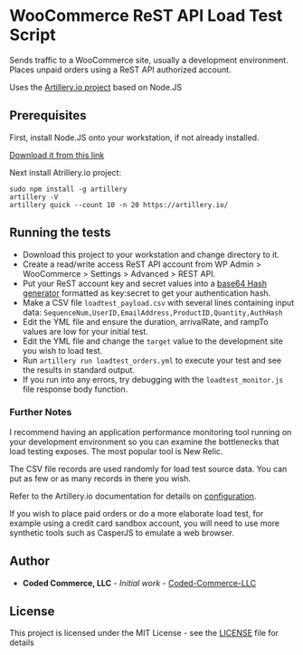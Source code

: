 # WooCommerce ReST API Load Test Script

Sends traffic to a WooCommerce site, usually a development environment.
Places unpaid orders using a ReST API authorized account.

Uses the [Artillery.io project](https://artillery.io) based on Node.JS

## Prerequisites

First, install Node.JS onto your workstation, if not already installed.

[Download it from this link](https://nodejs.org/en/download/)

Next install Atrillery.io project:
```
sudo npm install -g artillery
artillery -V
artillery quick --count 10 -n 20 https://artillery.io/
```

## Running the tests

* Download this project to your workstation and change directory to it.
* Create a read/write access ReST API account from WP Admin > WooCommerce > Settings > Advanced > REST API.
* Put your ReST account key and secret values into a [base64 Hash generator](https://www.base64decode.org) formatted as key:secret to get your authentication hash.
* Make a CSV file `loadtest_payload.csv` with several lines containing input data: `SequenceNum,UserID,EmailAddress,ProductID,Quantity,AuthHash`
* Edit the YML file and ensure the duration, arrivalRate, and rampTo values are low for your initial test.
* Edit the YML file and change the `target` value to the development site you wish to load test.
* Run `artillery run loadtest_orders.yml` to execute your test and see the results in standard output.
* If you run into any errors, try debugging with the `loadtest_monitor.js` file response body function.

### Further Notes

I recommend having an application performance monitoring tool running on your development environment so you can examine the bottlenecks that load testing exposes. The most popular tool is New Relic.

The CSV file records are used randomly for load test source data. You can put as few or as many records in there you wish.

Refer to the Artillery.io documentation for details on [configuration](https://artillery.io/docs/script-reference/).

If you wish to place paid orders or do a more elaborate load test, for example using a credit card sandbox account, you will need to use more synthetic tools such as CasperJS to emulate a web browser.

## Author

* **Coded Commerce, LLC** - *Initial work* - [Coded-Commerce-LLC](https://github.com/Coded-Commerce-LLC)

## License

This project is licensed under the MIT License - see the [LICENSE](LICENSE) file for details
